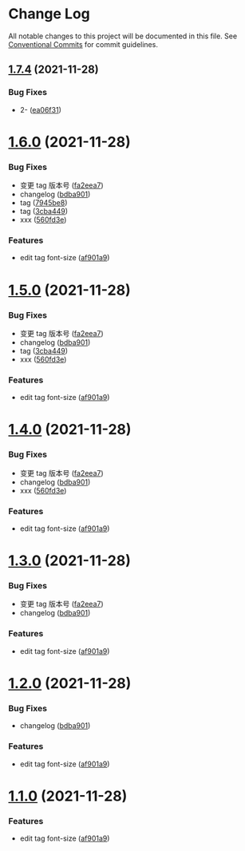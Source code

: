 # Change Log

All notable changes to this project will be documented in this file.
See [Conventional Commits](https://conventionalcommits.org) for commit guidelines.

## [1.7.4](https://github.com/weiTimes/monorepo-test/compare/tag@1.7.3...tag@1.7.4) (2021-11-28)


### Bug Fixes

* 2- ([ea06f31](https://github.com/weiTimes/monorepo-test/commit/ea06f3102b07316fa00f03cc8b42a9bc359bdfec))





# [1.6.0](https://github.com/weiTimes/monorepo-test/compare/tag@1.0.1...tag@1.6.0) (2021-11-28)


### Bug Fixes

* 变更 tag 版本号 ([fa2eea7](https://github.com/weiTimes/monorepo-test/commit/fa2eea7a2a5ef27965d91328162bda7160852e2e))
* changelog ([bdba901](https://github.com/weiTimes/monorepo-test/commit/bdba90144b1cfc60dccaaf393644c8b16af053c6))
* tag ([7945be8](https://github.com/weiTimes/monorepo-test/commit/7945be8e8cbdd2532368ba14ab644344fd258210))
* tag ([3cba449](https://github.com/weiTimes/monorepo-test/commit/3cba449000f0efa12e46140a3ba4f00b7c7cff6a))
* xxx ([560fd3e](https://github.com/weiTimes/monorepo-test/commit/560fd3e3b176b232a9581abbd1e566ded821e46d))


### Features

* edit tag font-size ([af901a9](https://github.com/weiTimes/monorepo-test/commit/af901a9e3f08e15c711704d3fdded58eacae259c))





# [1.5.0](https://github.com/weiTimes/monorepo-test/compare/tag@1.0.1...tag@1.5.0) (2021-11-28)


### Bug Fixes

* 变更 tag 版本号 ([fa2eea7](https://github.com/weiTimes/monorepo-test/commit/fa2eea7a2a5ef27965d91328162bda7160852e2e))
* changelog ([bdba901](https://github.com/weiTimes/monorepo-test/commit/bdba90144b1cfc60dccaaf393644c8b16af053c6))
* tag ([3cba449](https://github.com/weiTimes/monorepo-test/commit/3cba449000f0efa12e46140a3ba4f00b7c7cff6a))
* xxx ([560fd3e](https://github.com/weiTimes/monorepo-test/commit/560fd3e3b176b232a9581abbd1e566ded821e46d))


### Features

* edit tag font-size ([af901a9](https://github.com/weiTimes/monorepo-test/commit/af901a9e3f08e15c711704d3fdded58eacae259c))





# [1.4.0](https://github.com/weiTimes/monorepo-test/compare/tag@1.0.1...tag@1.4.0) (2021-11-28)


### Bug Fixes

* 变更 tag 版本号 ([fa2eea7](https://github.com/weiTimes/monorepo-test/commit/fa2eea7a2a5ef27965d91328162bda7160852e2e))
* changelog ([bdba901](https://github.com/weiTimes/monorepo-test/commit/bdba90144b1cfc60dccaaf393644c8b16af053c6))
* xxx ([560fd3e](https://github.com/weiTimes/monorepo-test/commit/560fd3e3b176b232a9581abbd1e566ded821e46d))


### Features

* edit tag font-size ([af901a9](https://github.com/weiTimes/monorepo-test/commit/af901a9e3f08e15c711704d3fdded58eacae259c))





# [1.3.0](https://github.com/weiTimes/monorepo-test/compare/tag@1.0.1...tag@1.3.0) (2021-11-28)


### Bug Fixes

* 变更 tag 版本号 ([fa2eea7](https://github.com/weiTimes/monorepo-test/commit/fa2eea7a2a5ef27965d91328162bda7160852e2e))
* changelog ([bdba901](https://github.com/weiTimes/monorepo-test/commit/bdba90144b1cfc60dccaaf393644c8b16af053c6))


### Features

* edit tag font-size ([af901a9](https://github.com/weiTimes/monorepo-test/commit/af901a9e3f08e15c711704d3fdded58eacae259c))





# [1.2.0](https://github.com/weiTimes/monorepo-test/compare/tag@1.0.1...tag@1.2.0) (2021-11-28)


### Bug Fixes

* changelog ([bdba901](https://github.com/weiTimes/monorepo-test/commit/bdba90144b1cfc60dccaaf393644c8b16af053c6))


### Features

* edit tag font-size ([af901a9](https://github.com/weiTimes/monorepo-test/commit/af901a9e3f08e15c711704d3fdded58eacae259c))





# [1.1.0](https://github.com/weiTimes/monorepo-test/compare/tag@1.0.1...tag@1.1.0) (2021-11-28)


### Features

* edit tag font-size ([af901a9](https://github.com/weiTimes/monorepo-test/commit/af901a9e3f08e15c711704d3fdded58eacae259c))

